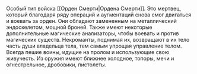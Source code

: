 Особый тип войска [[Орден Смерти|Ордена Смерти]]. Это мертвец, который благодаря ряду операций и аугментаций снова смог двигаться и воевать за орден. Они обладают замененным на металлический эндоскелетом, мощной броней. Также имеют некоторые дополнительные магические анализаторы, чтобы воевать и против магических существ. Некроманты, поднимая их, возвращают в их тело часть души владельца тела, тем самым упрощая управление телом. Всегда пешие воины, идущие на пролом и использующие свою живучесть. Из оружия имеют ближнее холодное, топоры, мечи и огнестрельное, дробовики, пистолеты.